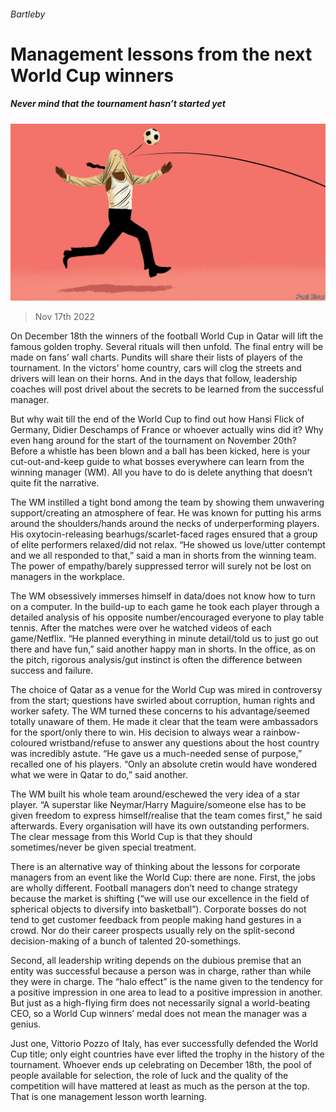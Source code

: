 ###### Bartleby

# Management lessons from the next World Cup winners 

##### Never mind that the tournament hasn’t started yet 

![image](images/20221119_WBD002.jpg) 

> Nov 17th 2022 

On December 18th the winners of the football World Cup in Qatar will lift the famous golden trophy. Several rituals will then unfold. The final entry will be made on fans’ wall charts. Pundits will share their lists of players of the tournament. In the victors’ home country, cars will clog the streets and drivers will lean on their horns. And in the days that follow, leadership coaches will post drivel about the secrets to be learned from the successful manager. 

But why wait till the end of the World Cup to find out how Hansi Flick of Germany, Didier Deschamps of France or whoever actually wins did it? Why even hang around for the start of the tournament on November 20th? Before a whistle has been blown and a ball has been kicked, here is your cut-out-and-keep guide to what bosses everywhere can learn from the winning manager (WM). All you have to do is delete anything that doesn’t quite fit the narrative. 

 The WM instilled a tight bond among the team by showing them unwavering support/creating an atmosphere of fear. He was known for putting his arms around the shoulders/hands around the necks of underperforming players. His oxytocin-releasing bearhugs/scarlet-faced rages ensured that a group of elite performers relaxed/did not relax. “He showed us love/utter contempt and we all responded to that,” said a man in shorts from the winning team. The power of empathy/barely suppressed terror will surely not be lost on managers in the workplace. 

 The WM obsessively immerses himself in data/does not know how to turn on a computer. In the build-up to each game he took each player through a detailed analysis of his opposite number/encouraged everyone to play table tennis. After the matches were over he watched videos of each game/Netflix. “He planned everything in minute detail/told us to just go out there and have fun,” said another happy man in shorts. In the office, as on the pitch, rigorous analysis/gut instinct is often the difference between success and failure. 

 The choice of Qatar as a venue for the World Cup was mired in controversy from the start; questions have swirled about corruption, human rights and worker safety. The WM turned these concerns to his advantage/seemed totally unaware of them. He made it clear that the team were ambassadors for the sport/only there to win. His decision to always wear a rainbow-coloured wristband/refuse to answer any questions about the host country was incredibly astute. “He gave us a much-needed sense of purpose,” recalled one of his players. “Only an absolute cretin would have wondered what we were in Qatar to do,” said another. 

 The WM built his whole team around/eschewed the very idea of a star player. “A superstar like Neymar/Harry Maguire/someone else has to be given freedom to express himself/realise that the team comes first,” he said afterwards. Every organisation will have its own outstanding performers. The clear message from this World Cup is that they should sometimes/never be given special treatment. 

There is an alternative way of thinking about the lessons for corporate managers from an event like the World Cup: there are none. First, the jobs are wholly different. Football managers don’t need to change strategy because the market is shifting (“we will use our excellence in the field of spherical objects to diversify into basketball”). Corporate bosses do not tend to get customer feedback from people making hand gestures in a crowd. Nor do their career prospects usually rely on the split-second decision-making of a bunch of talented 20-somethings. 

Second, all leadership writing depends on the dubious premise that an entity was successful because a person was in charge, rather than while they were in charge. The “halo effect” is the name given to the tendency for a positive impression in one area to lead to a positive impression in another. But just as a high-flying firm does not necessarily signal a world-beating CEO, so a World Cup winners’ medal does not mean the manager was a genius. 

Just one, Vittorio Pozzo of Italy, has ever successfully defended the World Cup title; only eight countries have ever lifted the trophy in the history of the tournament. Whoever ends up celebrating on December 18th, the pool of people available for selection, the role of luck and the quality of the competition will have mattered at least as much as the person at the top. That is one management lesson worth learning.






